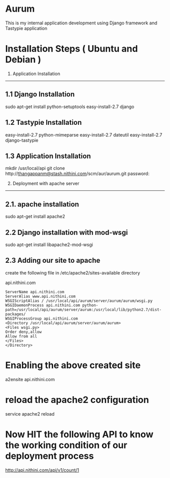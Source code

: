Aurum
=====

This is my internal application development using Django framework and Tastypie application


Installation Steps ( Ubuntu and Debian )
==================

1. Application Installation 
----------------------------

1.1 Django Installation
-------------------------

sudo apt-get install python-setuptools
easy-install-2.7 django

1.2 Tastypie Installation
--------------------------

easy-install-2.7 python-mimeparse
easy-install-2.7 dateutil
easy-install-2.7 django-tastypie

1.3 Application Installation
----------------------------

mkdir /usr/local/api
git clone http://thangappanm@stash.nithini.com/scm/aur/aurum.git
password:

2. Deployment with apache server
---------------------------------

2.1. apache installation
------------------------

sudo apt-get install apache2


2.2 Django installation with mod-wsgi
-------------------------------------

sudo apt-get install libapache2-mod-wsgi

2.3 Adding our site to apache
-----------------------------

create the following file in /etc/apache2/sites-available directory

api.nithini.com

	ServerName api.nithini.com
    ServerAlias www.api.nithini.com
    WSGIScriptAlias / /usr/local/api/aurum/server/aurum/aurum/wsgi.py
    WSGIDaemonProcess api.nithini.com python-path=/usr/local/api/aurum/server/aurum:/usr/local/lib/python2.7/dist-packages/
    WSGIProcessGroup api.nithini.com
    <Directory /usr/local/api/aurum/server/aurum/aurum>
    <Files wsgi.py>
    Order deny,allow
    Allow from all
    </Files>
    </Directory>


# Enabling the above created site
a2ensite api.nithini.com

# reload the apache2 configuration 
service apache2 reload 

# Now HIT the following API to know the working condition of our deployment process
http://api.nithini.com/api/v1/count/1



	





